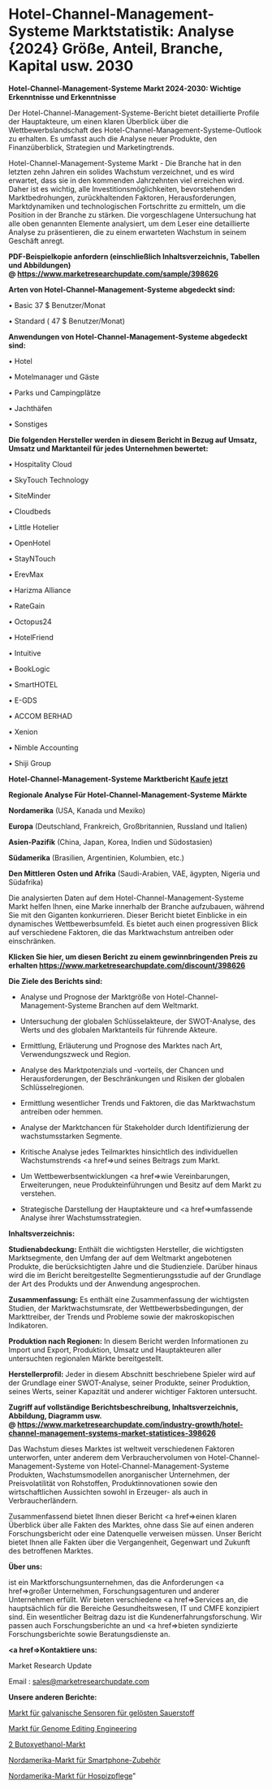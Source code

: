 # Hotel-Channel-Management-Systeme Marktstatistik: Analyse {2024} Größe, Anteil, Branche, Kapital usw. 2030

<strong>Hotel-Channel-Management-Systeme Markt 2024-2030: Wichtige Erkenntnisse und Erkenntnisse</strong>

Der Hotel-Channel-Management-Systeme-Bericht bietet detaillierte Profile der Hauptakteure, um einen klaren Überblick über die Wettbewerbslandschaft des Hotel-Channel-Management-Systeme-Outlook zu erhalten. Es umfasst auch die Analyse neuer Produkte, den Finanzüberblick, Strategien und Marketingtrends.

Hotel-Channel-Management-Systeme Markt - Die Branche hat in den letzten zehn Jahren ein solides Wachstum verzeichnet, und es wird erwartet, dass sie in den kommenden Jahrzehnten viel erreichen wird. Daher ist es wichtig, alle Investitionsmöglichkeiten, bevorstehenden Marktbedrohungen, zurückhaltenden Faktoren, Herausforderungen, Marktdynamiken und technologischen Fortschritte zu ermitteln, um die Position in der Branche zu stärken. Die vorgeschlagene Untersuchung hat alle oben genannten Elemente analysiert, um dem Leser eine detaillierte Analyse zu präsentieren, die zu einem erwarteten Wachstum in seinem Geschäft anregt.

<strong><b>PDF-Beispielkopie anfordern (einschließlich Inhaltsverzeichnis, Tabellen und Abbildungen) @ </b></strong><strong><a href=https://www.marketresearchupdate.com/sample/398626><strong>https://www.marketresearchupdate.com/sample/398626</u></a></strong></strong>

<strong>Arten von Hotel-Channel-Management-Systeme abgedeckt sind:</strong>

• Basic 37 $ Benutzer/Monat

• Standard ( 47 $ Benutzer/Monat)

<strong>Anwendungen von Hotel-Channel-Management-Systeme abgedeckt sind:</strong>

• Hotel

• Motelmanager und Gäste

• Parks und Campingplätze

• Jachthäfen

• Sonstiges

<strong>Die folgenden Hersteller werden in diesem Bericht in Bezug auf Umsatz, Umsatz und Marktanteil für jedes Unternehmen bewertet:</strong>

• Hospitality Cloud

• SkyTouch Technology

• SiteMinder

• Cloudbeds

• Little Hotelier

• OpenHotel

• StayNTouch

• ErevMax

• Harizma Alliance

• RateGain

• Octopus24

• HotelFriend

• Intuitive

• BookLogic

• SmartHOTEL

• E-GDS

• ACCOM BERHAD

• Xenion

• Nimble Accounting

• Shiji Group

<strong>Hotel-Channel-Management-Systeme Marktbericht <a href=https://www.marketresearchupdate.com/buynow/398626>Kaufe jetzt</a></strong>

<strong>Regionale Analyse Für Hotel-Channel-Management-Systeme Märkte</strong>

<strong>Nordamerika</strong> (USA, Kanada und Mexiko)

<strong>Europa</strong> (Deutschland, Frankreich, Großbritannien, Russland und Italien)

<strong>Asien-Pazifik</strong> (China, Japan, Korea, Indien und Südostasien)

<strong>Südamerika</strong> (Brasilien, Argentinien, Kolumbien, etc.)

<strong>Den Mittleren</strong> <strong>Osten und Afrika</strong> (Saudi-Arabien, VAE, ägypten, Nigeria und Südafrika)

Die analysierten Daten auf dem Hotel-Channel-Management-Systeme Markt helfen Ihnen, eine Marke innerhalb der Branche aufzubauen, während Sie mit den Giganten konkurrieren. Dieser Bericht bietet Einblicke in ein dynamisches Wettbewerbsumfeld. Es bietet auch einen progressiven Blick auf verschiedene Faktoren, die das Marktwachstum antreiben oder einschränken.

<strong>Klicken Sie hier, um diesen Bericht zu einem gewinnbringenden Preis zu erhalten
</strong><strong><a href=https://www.marketresearchupdate.com/discount/398626>https://www.marketresearchupdate.com/discount/398626</b></u></strong></a>

<strong>Die Ziele des Berichts sind:</strong>

- Analyse und Prognose der Marktgröße von Hotel-Channel-Management-Systeme Branchen auf dem Weltmarkt.

- Untersuchung der globalen Schlüsselakteure, der SWOT-Analyse, des Werts und des globalen Marktanteils für führende Akteure.

- Ermittlung, Erläuterung und Prognose des Marktes nach Art, Verwendungszweck und Region.

- Analyse des Marktpotenzials und -vorteils, der Chancen und Herausforderungen, der Beschränkungen und Risiken der globalen Schlüsselregionen.

- Ermittlung wesentlicher Trends und Faktoren, die das Marktwachstum antreiben oder hemmen.

- Analyse der Marktchancen für Stakeholder durch Identifizierung der wachstumsstarken Segmente.

- Kritische Analyse jedes Teilmarktes hinsichtlich des individuellen Wachstumstrends <a href=>und</a> seines Beitrags zum Markt.

- Um Wettbewerbsentwicklungen <a href=>wie</a> Vereinbarungen, Erweiterungen, neue Produkteinführungen und Besitz auf dem Markt zu verstehen.

- Strategische Darstellung der Hauptakteure und <a href=>umfas</a>sende Analyse ihrer Wachstumsstrategien.

<strong>Inhaltsverzeichnis:</strong>

<strong>Studienabdeckung:</strong> Enthält die wichtigsten Hersteller, die wichtigsten Marktsegmente, den Umfang der auf dem Weltmarkt angebotenen Produkte, die berücksichtigten Jahre und die Studienziele. Darüber hinaus wird die im Bericht bereitgestellte Segmentierungsstudie auf der Grundlage der Art des Produkts und der Anwendung angesprochen.

<strong>Zusammenfassung:</strong> Es enthält eine Zusammenfassung der wichtigsten Studien, der Marktwachstumsrate, der Wettbewerbsbedingungen, der Markttreiber, der Trends und Probleme sowie der makroskopischen Indikatoren.

<strong>Produktion nach Regionen:</strong> In diesem Bericht werden Informationen zu Import und Export, Produktion, Umsatz und Hauptakteuren aller untersuchten regionalen Märkte bereitgestellt.

<strong>Herstellerprofil:</strong> Jeder in diesem Abschnitt beschriebene Spieler wird auf der Grundlage einer SWOT-Analyse, seiner Produkte, seiner Produktion, seines Werts, seiner Kapazität und anderer wichtiger Faktoren untersucht.

<strong><b>Zugriff auf vollständige Berichtsbeschreibung, Inhaltsverzeichnis, Abbildung, Diagramm usw. @ </b></strong><strong><a href=https://www.marketresearchupdate.com/industry-growth/hotel-channel-management-systems-market-statistices-398626>https://www.marketresearchupdate.com/industry-growth/hotel-channel-management-systems-market-statistices-398626</a></strong>

Das Wachstum dieses Marktes ist weltweit verschiedenen Faktoren unterworfen, unter anderem dem Verbrauchervolumen von Hotel-Channel-Management-Systeme von Hotel-Channel-Management-Systeme Produkten, Wachstumsmodellen anorganischer Unternehmen, der Preisvolatilität von Rohstoffen, Produktinnovationen sowie den wirtschaftlichen Aussichten sowohl in Erzeuger- als auch in Verbraucherländern.

Zusammenfassend bietet Ihnen dieser Bericht <a href=>einen</a> klaren Überblick über alle Fakten des Marktes, ohne dass Sie auf einen anderen Forschungsbericht oder eine Datenquelle verweisen müssen. Unser Bericht bietet Ihnen alle Fakten über die Vergangenheit, Gegenwart und Zukunft des betroffenen Marktes.

<strong>Über uns:</strong>

 ist ein Marktforschungsunternehmen, das die Anforderungen <a href=>großer</a> Unternehmen, Forschungsagenturen und anderer Unternehmen erfüllt. Wir bieten verschiedene <a href=>Services</a> an, die hauptsächlich für die Bereiche Gesundheitswesen, IT und CMFE konzipiert sind. Ein wesentlicher Beitrag dazu ist die Kundenerfahrungsforschung. Wir passen auch Forschungsberichte an und <a href=>bieten</a> syndizierte Forschungsberichte sowie Beratungsdienste an.

<strong><a href=>Kontaktiere uns:</a></strong>

Market Research Update

Email : sales@marketresearchupdate.com

<strong>Unsere anderen Berichte:</strong>

<a href=https://www.linkedin.com/pulse/galvanic-dissolved-oxygen-sensors-market-2023>Markt für galvanische Sensoren für gelösten Sauerstoff</a>

<a href=https://www.linkedin.com/pulse/genome-editing-engineering-market-sizing-up>Markt für Genome Editing Engineering</a>

<a href=https://www.linkedin.com/pulse/2-butoxyethanol-market-size-emerging-trends>2 Butoxyethanol-Markt</a>

<a href=https://www.linkedin.com/pulse/north-america-smart-phone-accessories-market-growth-possibilities>Nordamerika-Markt für Smartphone-Zubehör</a>

<a href=https://www.linkedin.com/pulse/north-america-hospice-care-market-size-2023>Nordamerika-Markt für Hospizpflege</a>"
